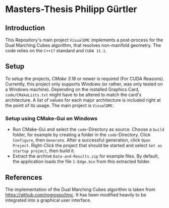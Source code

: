 # Masters-Thesis Philipp Gürtler

## Introduction
This Repository's main project `VisualDMC` implements a post-process for the Dual Marching Cubes algorithm, that resolves non-manifold geometry.
The code relies on the `C++17` standard and `CUDA 11.1`.

## Setup
To setup the projects, _CMake 3.18_ or newer is required (For CUDA Reasons).
Currently, this project only supports Windows (or rather, was only tested on a Windows machine).
Depending on the installed Graphics Card, `code/CMakeLists.txt` might have to be altered to match the card's architecture.
A list of values for each major architecture is included right at the point of its usage.
The main project is `VisualDMC`.

### Setup using CMake-Gui on Windows
- Run CMake-Gui and select the `code`-Directory as source. Choose a `build` folder, for example by creating a folder in the `code`-Directory. Click `Configure`, then `Generate`. After a successful generation, click `Open Project`. Right-Click the project that should be started and select `Set as startup project`, then build it.
- Extract the archive `Data-and-Results.zip` for example files. By default, the application loads the file `1-Edge.bin` from this extracted folder.

## References
The implementation of the Dual Marching Cubes algorithm is taken from https://github.com/rogrosso/tmc.
It has been modified heavily to be integrated into a graphical user interface.